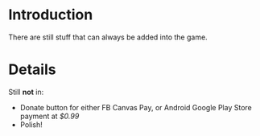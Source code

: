 # Introduction #

There are still stuff that can always be added into the game.


# Details #

Still **not** in:
  * Donate button for either FB Canvas Pay, or Android Google Play Store payment at _$0.99_
  * Polish!